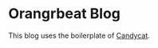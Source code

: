 # Orangrbeat Blog

This blog uses the boilerplate of [Candycat](https://github.com/candycat1992/candycat1992.github.io).
